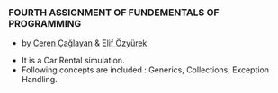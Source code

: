 ### FOURTH ASSIGNMENT OF FUNDEMENTALS OF PROGRAMMING 

* by [Ceren Çağlayan](https://github.com/cerencaglayan/) & [Elif Özyürek](https://github.com/elifozyurek/)

- It is a Car Rental simulation.
- Following concepts are included : Generics, Collections, Exception Handling.
